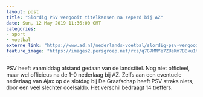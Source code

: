 ```yaml
---
layout: post
title: "Slordig PSV vergooit titelkansen na zeperd bij AZ"
date: Sun, 12 May 2019 11:36:00 GMT
categories: 
- sport 
- voetbal 
externe_link: "https://www.ad.nl/nederlands-voetbal/slordig-psv-vergooit-titelkansen-na-zeperd-bij-az~ab2b67f2/"
feature_image: "https://images2.persgroep.net/rcs/q7G7MMYe7ZUeKm7BBku1tuhYrOM/diocontent/148109069/_fitwidth/400/?appId=21791a8992982cd8da851550a453bd7f&quality=0.7"
---
```


PSV heeft vanmiddag afstand gedaan van de landstitel. Nog niet officieel, maar wel officieus na de 1-0 nederlaag bij AZ. Zelfs aan een eventuele nederlaag van Ajax op de slotdag bij De Graafschap heeft PSV straks niets, door een veel slechter doelsaldo. Het verschil bedraagt 14 treffers.
